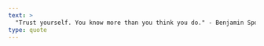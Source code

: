 ```yaml
---
text: >
  "Trust yourself. You know more than you think you do." - Benjamin Spock
type: quote
---
```


